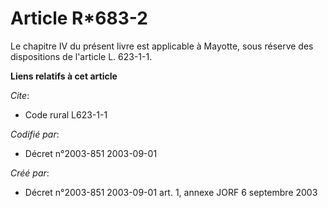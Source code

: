 # Article R*683-2

Le chapitre IV du présent livre est applicable à Mayotte, sous réserve des dispositions de l'article L. 623-1-1.

**Liens relatifs à cet article**

_Cite_:

  - Code rural L623-1-1

_Codifié par_:

  - Décret n°2003-851 2003-09-01

_Créé par_:

  - Décret n°2003-851 2003-09-01 art. 1, annexe JORF 6 septembre 2003
